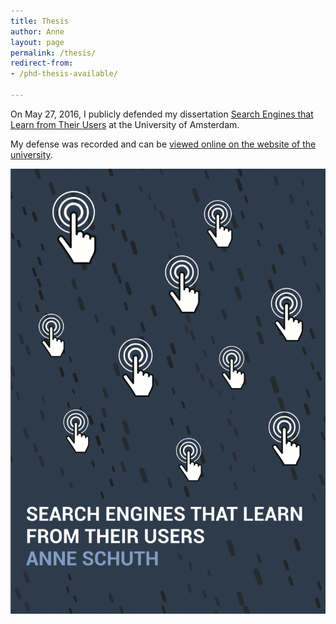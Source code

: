 ```yaml
---
title: Thesis
author: Anne
layout: page
permalink: /thesis/
redirect-from:
- /phd-thesis-available/

---
```


On May 27, 2016, I publicly defended my
dissertation [Search Engines that Learn from Their Users](/publications/schuth-phd-thesis-2016) at the University of
Amsterdam.

My defense was recorded and can
be [viewed online on the website of the university](http://webcolleges.uva.nl/Mediasite/Play/1ee49f6e8d55445496b574b5df73fd3d1d).

[![Thesis Cover](/assets/thesis-cover-1-725x1024.png)](/publications/schuth-phd-thesis-2016)
